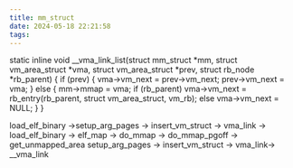 ```yaml
---
title: mm_struct
date: 2024-05-18 22:21:58
tags:
---
```


static inline void
__vma_link_list(struct mm_struct *mm, struct vm_area_struct *vma,
		struct vm_area_struct *prev, struct rb_node *rb_parent)
{
	if (prev) {
		vma->vm_next = prev->vm_next;
		prev->vm_next = vma;
	} else {
		mm->mmap = vma;
		if (rb_parent)
			vma->vm_next = rb_entry(rb_parent,
					struct vm_area_struct, vm_rb);
		else
			vma->vm_next = NULL;
	}
}

load_elf_binary ->setup_arg_pages -> insert_vm_struct -> vma_link ->  
load_elf_binary -> elf_map -> do_mmap -> do_mmap_pgoff -> get_unmapped_area
setup_arg_pages -> insert_vm_struct -> vma_link-> __vma_link